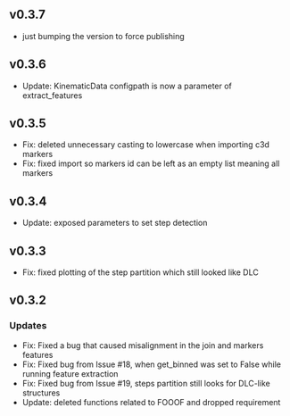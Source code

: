 ## v0.3.7
* just bumping the version to force publishing
  
## v0.3.6
* Update: KinematicData configpath is now a parameter of extract_features

## v0.3.5
* Fix: deleted unnecessary casting to lowercase when importing c3d markers
* Fix: fixed import so markers id can be left as an empty list meaning all markers

## v0.3.4
* Update: exposed parameters to set step detection

## v0.3.3
* Fix: fixed plotting of the step partition which still looked like DLC

## v0.3.2

### Updates
* Fix: Fixed a bug that caused misalignment in the join and markers features
* Fix: Fixed bug from Issue #18, when get_binned was set to False while running feature extraction
* Fix: Fixed bug from Issue #19, steps partition still looks for DLC-like structures
* Update: deleted functions related to FOOOF and dropped requirement

